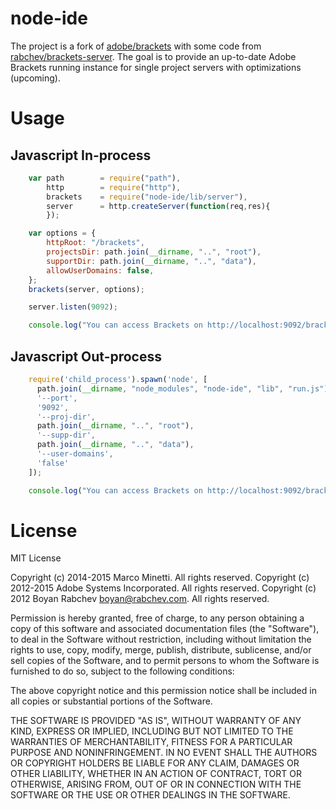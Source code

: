 # node-ide

The project is a fork of [adobe/brackets](https://github.com/adobe/brackets) with some code from [rabchev/brackets-server](https://github.com/rabchev/brackets-server).
The goal is to provide an up-to-date Adobe Brackets running instance for single project servers with optimizations (upcoming).


# Usage

## Javascript In-process

```javascript
    var path        = require("path"),
        http        = require("http"),
        brackets    = require("node-ide/lib/server"),
        server      = http.createServer(function(req,res){
        });

    var options = {
        httpRoot: "/brackets",
        projectsDir: path.join(__dirname, "..", "root"),
        supportDir: path.join(__dirname, "..", "data"),
        allowUserDomains: false,
    };
    brackets(server, options);

    server.listen(9092);

    console.log("You can access Brackets on http://localhost:9092/brackets/");
```

## Javascript Out-process

```javascript
    require('child_process').spawn('node', [
      path.join(__dirname, "node_modules", "node-ide", "lib", "run.js"),
      '--port',
      '9092',
      '--proj-dir',
      path.join(__dirname, "..", "root"),
      '--supp-dir',
      path.join(__dirname, "..", "data"),
      '--user-domains',
      'false'
    ]);

    console.log("You can access Brackets on http://localhost:9092/brackets/");
```


# License

MIT License

Copyright (c) 2014-2015 Marco Minetti. All rights reserved.
Copyright (c) 2012-2015 Adobe Systems Incorporated. All rights reserved.
Copyright (c) 2012 Boyan Rabchev <boyan@rabchev.com>. All rights reserved.

Permission is hereby granted, free of charge, to any person obtaining a
copy of this software and associated documentation files (the "Software"),
to deal in the Software without restriction, including without limitation
the rights to use, copy, modify, merge, publish, distribute, sublicense,
and/or sell copies of the Software, and to permit persons to whom the
Software is furnished to do so, subject to the following conditions:

The above copyright notice and this permission notice shall be included in
all copies or substantial portions of the Software.

THE SOFTWARE IS PROVIDED "AS IS", WITHOUT WARRANTY OF ANY KIND, EXPRESS OR
IMPLIED, INCLUDING BUT NOT LIMITED TO THE WARRANTIES OF MERCHANTABILITY,
FITNESS FOR A PARTICULAR PURPOSE AND NONINFRINGEMENT. IN NO EVENT SHALL THE
AUTHORS OR COPYRIGHT HOLDERS BE LIABLE FOR ANY CLAIM, DAMAGES OR OTHER
LIABILITY, WHETHER IN AN ACTION OF CONTRACT, TORT OR OTHERWISE, ARISING
FROM, OUT OF OR IN CONNECTION WITH THE SOFTWARE OR THE USE OR OTHER
DEALINGS IN THE SOFTWARE.

